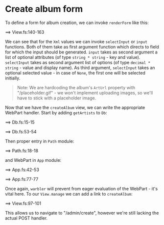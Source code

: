 # Create album form

To define a form for album creation, we can invoke `renderForm` like this:

==> View.fs:140-163

We can see that for the `Xml` values we can invoke `selectInput` or `input` functions.
Both of them take as first argument function which directs to field for which the input should be generated.
`input` takes as second argument a list of optional attributes (of type `string * string` - key and value).
`selectInput` takes as second argument list of options (of type `decimal * string` - value and display name).
As third argument, `selectInput` takes an optional selected value - in case of `None`, the first one will be selected initially.

> Note: We are hardcoding the album's `ArtUrl` property with "/placeholder.gif" - we won't implement uploading images, so we'll have to stick with a placeholder image.

Now that we have the `createAlbum` view, we can write the appropriate WebPart handler.
Start by adding `getArtists` to `Db`:

==> Db.fs:15-15

==> Db.fs:53-54

Then proper entry in `Path` module:

==> Path.fs:18-18

and WebPart in `App` module:

==> App.fs:42-53

==> App.fs:77-77

Once again, `warbler` will prevent from eager evaluation of the WebPart - it's vital here.
To our `View.manage` we can add a link to `createAlbum`:

==> View.fs:97-101

This allows us to navigate to "/admin/create", however we're still lacking the actual POST handler.
